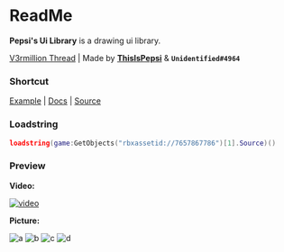 # ReadMe
**Pepsi's Ui Library** is a drawing ui library.

[V3rmillion Thread](https://v3rmillion.net/showthread.php?pid=8050402#pid8050402) | 
Made by [**ThisIsPepsi**](https://v3rmillion.net/member.php?action=profile&uid=934481) & **`Unidentified#4964`**

### Shortcut
[Example](https://raw.githubusercontent.com/GhostDuckyy/Ui-Librarys/main/Pepsi/example.lua) | [Docs](https://raw.githubusercontent.com/GhostDuckyy/Ui-Librarys/main/Pepsi/documentation.lua) | [Source](https://raw.githubusercontent.com/GhostDuckyy/Ui-Librarys/main/Pepsi/source.lua)
### Loadstring
```lua
loadstring(game:GetObjects("rbxassetid://7657867786")[1].Source)()
```
### Preview
**Video:**

[![video](https://img.youtube.com/vi/1_Qd4E9BFRs/0.jpg)](https://www.youtube.com/watch?v=1_Qd4E9BFRs)

**Picture:**

![a](https://media.discordapp.net/attachments/893642008869076992/895006355151270000/unknown.png)
![b](https://media.discordapp.net/attachments/893642008869076992/895006538144555058/unknown.png)
![c](https://media.discordapp.net/attachments/893642008869076992/895006694504034325/unknown.png)
![d](https://media.discordapp.net/attachments/893642008869076992/895006856517386282/unknown.png)
